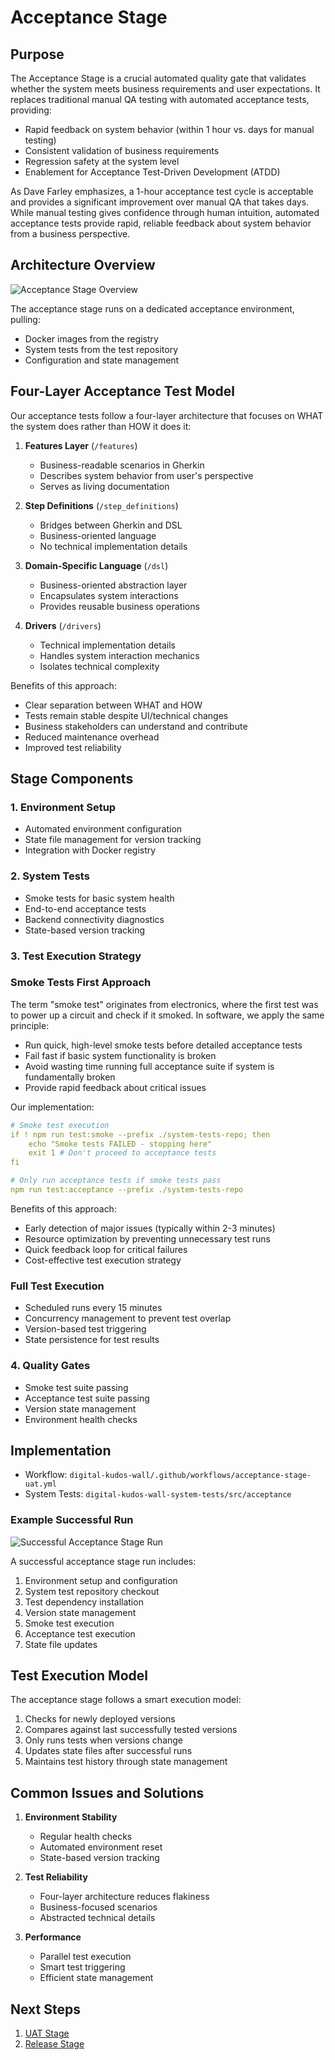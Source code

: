 # Acceptance Stage

## Purpose

The Acceptance Stage is a crucial automated quality gate that validates whether the system meets business requirements and user expectations. It replaces traditional manual QA testing with automated acceptance tests, providing:

- Rapid feedback on system behavior (within 1 hour vs. days for manual testing)
- Consistent validation of business requirements
- Regression safety at the system level
- Enablement for Acceptance Test-Driven Development (ATDD)

As Dave Farley emphasizes, a 1-hour acceptance test cycle is acceptable and provides a significant improvement over manual QA that takes days. While manual testing gives confidence through human intuition, automated acceptance tests provide rapid, reliable feedback about system behavior from a business perspective.

## Architecture Overview

![Acceptance Stage Overview](../images/cd-pipeline/acceptance-stage.png)

The acceptance stage runs on a dedicated acceptance environment, pulling:

- Docker images from the registry
- System tests from the test repository
- Configuration and state management

## Four-Layer Acceptance Test Model

Our acceptance tests follow a four-layer architecture that focuses on WHAT the system does rather than HOW it does it:

1. **Features Layer** (`/features`)

   - Business-readable scenarios in Gherkin
   - Describes system behavior from user's perspective
   - Serves as living documentation

2. **Step Definitions** (`/step_definitions`)

   - Bridges between Gherkin and DSL
   - Business-oriented language
   - No technical implementation details

3. **Domain-Specific Language** (`/dsl`)

   - Business-oriented abstraction layer
   - Encapsulates system interactions
   - Provides reusable business operations

4. **Drivers** (`/drivers`)
   - Technical implementation details
   - Handles system interaction mechanics
   - Isolates technical complexity

Benefits of this approach:

- Clear separation between WHAT and HOW
- Tests remain stable despite UI/technical changes
- Business stakeholders can understand and contribute
- Reduced maintenance overhead
- Improved test reliability

## Stage Components

### 1. Environment Setup

- Automated environment configuration
- State file management for version tracking
- Integration with Docker registry

### 2. System Tests

- Smoke tests for basic system health
- End-to-end acceptance tests
- Backend connectivity diagnostics
- State-based version tracking

### 3. Test Execution Strategy

### Smoke Tests First Approach

The term "smoke test" originates from electronics, where the first test was to power up a circuit and check if it smoked. In software, we apply the same principle:

- Run quick, high-level smoke tests before detailed acceptance tests
- Fail fast if basic system functionality is broken
- Avoid wasting time running full acceptance suite if system is fundamentally broken
- Provide rapid feedback about critical issues

Our implementation:

```yaml
# Smoke test execution
if ! npm run test:smoke --prefix ./system-tests-repo; then
    echo "Smoke tests FAILED - stopping here"
    exit 1 # Don't proceed to acceptance tests
fi

# Only run acceptance tests if smoke tests pass
npm run test:acceptance --prefix ./system-tests-repo
```

Benefits of this approach:

- Early detection of major issues (typically within 2-3 minutes)
- Resource optimization by preventing unnecessary test runs
- Quick feedback loop for critical failures
- Cost-effective test execution strategy

### Full Test Execution

- Scheduled runs every 15 minutes
- Concurrency management to prevent test overlap
- Version-based test triggering
- State persistence for test results

### 4. Quality Gates

- Smoke test suite passing
- Acceptance test suite passing
- Version state management
- Environment health checks

## Implementation

- Workflow: `digital-kudos-wall/.github/workflows/acceptance-stage-uat.yml`
- System Tests: `digital-kudos-wall-system-tests/src/acceptance`

### Example Successful Run

![Successful Acceptance Stage Run](../images/cd-pipeline/successfull-acceptance-stage.png)

A successful acceptance stage run includes:

1. Environment setup and configuration
2. System test repository checkout
3. Test dependency installation
4. Version state management
5. Smoke test execution
6. Acceptance test execution
7. State file updates

## Test Execution Model

The acceptance stage follows a smart execution model:

1. Checks for newly deployed versions
2. Compares against last successfully tested versions
3. Only runs tests when versions change
4. Updates state files after successful runs
5. Maintains test history through state management

## Common Issues and Solutions

1. **Environment Stability**

   - Regular health checks
   - Automated environment reset
   - State-based version tracking

2. **Test Reliability**

   - Four-layer architecture reduces flakiness
   - Business-focused scenarios
   - Abstracted technical details

3. **Performance**
   - Parallel test execution
   - Smart test triggering
   - Efficient state management

## Next Steps

1. [UAT Stage](./uat-stage.md)
2. [Release Stage](./release-stage.md)
